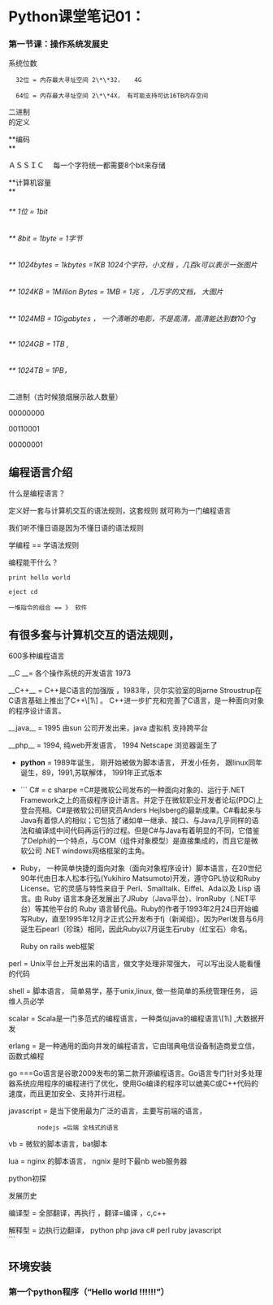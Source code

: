 # Python课堂笔记01：

### 第一节课：**操作系**统发展史

系统位数

      32位 = 内存最大寻址空间 2\*\*32，   4G

      64位 = 内存最大寻址空间 2\*\*4X， 有可能支持可达16TB内存空间

     

二进制  
的定义

**编码            
**

ＡＳＳＩＣ　 每一个字符统一都需要8个bit来存储

**计算机容量            
**

###### \*\* 1位 = 1bit

###### \*\*  8bit = 1byte = 1字节

###### \*\*  1024bytes = 1kbytes =1KB  1024个字符，小文档 ，几百k可以表示一张图片

###### \*\*  1024KB = 1Million Bytes = 1MB = 1兆 ， 几万字的文档， 大图片

###### \*\*  1024MB = 1Gigabytes  ， 一个清晰的电影，不是高清，高清能达到数10个g

###### \*\*  1024GB = 1TB  ,

###### \*\*  1024TB = 1PB，

二进制（古时候狼烟展示敌人数量）

00000000

00110001

00000001

## 编程语言介绍

什么是编程语言？

定义好一套与计算机交互的语法规则，这套规则 就可称为一门编程语言

我们听不懂日语是因为不懂日语的语法规则

学编程 == 学语法规则

编程能干什么？

```
print hello world 

eject cd 

一堆指令的组合 == 》 软件
```

## 有很多套与计算机交互的语法规则，

600多种编程语言

\_\_C \_\_= 各个操作系统的开发语言 1973

\_\_C++\_\_ = C++是C语言的加强版   ，1983年，贝尔实验室的Bjarne Stroustrup在C语言基础上推出了C++\\[1\\]  。 C++进一步扩充和完善了C语言，是一种面向对象的程序设计语言。

\_\_java\_\_ = 1995 由sun 公司开发出来，java 虚拟机 支持跨平台

\_\_php\_\_ = 1994, 纯web开发语言， 1994 Netscape 浏览器诞生了

* **python** =  1989年诞生， 刚开始被做为脚本语言， 开发小任务， 跟linux同年诞生，89，1991,苏联解体， 1991年正式版本
* \`\`\`
    C\# = c sharpe =C\#是微软公司发布的一种面向对象的、运行于.NET Framework之上的高级程序设计语言。并定于在微软职业开发者论坛\(PDC\)上登台亮相。C\#是微软公司研究员Anders Hejlsberg的最新成果。C\#看起来与Java有着惊人的相似；它包括了诸如单一继承、接口、与Java几乎同样的语法和编译成中间代码再运行的过程。但是C\#与Java有着明显的不同，它借鉴了Delphi的一个特点，与COM（组件对象模型）是直接集成的，而且它是微软公司 .NET windows网络框架的主角。
* Ruby， 一种简单快捷的面向对象（面向对象程序设计）脚本语言，在20世纪90年代由日本人松本行弘\(Yukihiro Matsumoto\)开发，遵守GPL协议和Ruby License。它的灵感与特性来自于 Perl、Smalltalk、Eiffel、Ada以及 Lisp 语言。由 Ruby 语言本身还发展出了JRuby（Java平台）、IronRuby（.NET平台）等其他平台的 Ruby 语言替代品。Ruby的作者于1993年2月24日开始编写Ruby，直至1995年12月才正式公开发布于fj（新闻组）。因为Perl发音与6月诞生石pearl（珍珠）相同，因此Ruby以7月诞生石ruby（红宝石）命名。

  Ruby on rails web框架

perl = Unix平台上开发出来的语言，做文字处理非常强大， 可以写出没人能看懂的代码

shell = 脚本语言， 简单易学，基于unix,linux, 做一些简单的系统管理任务， 运维人员必学

scalar = Scala是一门多范式的编程语言，一种类似java的编程语言\\[1\\] ,大数据开发

erlang = 是一种通用的面向并发的编程语言，它由瑞典电信设备制造商爱立信，函数式编程

go ===Go语言是谷歌2009发布的第二款开源编程语言。Go语言专门针对多处理器系统应用程序的编程进行了优化，使用Go编译的程序可以媲美C或C++代码的速度，而且更加安全、支持并行进程。

javascript = 是当下使用最为广泛的语言，主要写前端的语言，

```
        nodejs =后端 全栈式的语言
```

vb = 微软的脚本语言，bat脚本

lua = nginx 的脚本语言， ngnix 是时下最nb web服务器

python初探

发展历史

编译型 = 全部翻译，再执行  ，翻译=编译  ，c,c++

解释型 = 边执行边翻译， python php java c\# perl ruby javascript  
\`\`\`

## 环境安装

### 第一个python程序（“Hello world   !!!!!!”）



